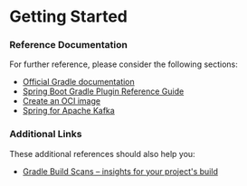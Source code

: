 # Getting Started

### Reference Documentation
For further reference, please consider the following sections:

* [Official Gradle documentation](https://docs.gradle.org)
* [Spring Boot Gradle Plugin Reference Guide](https://docs.spring.io/spring-boot/3.4.2/gradle-plugin)
* [Create an OCI image](https://docs.spring.io/spring-boot/3.4.2/gradle-plugin/packaging-oci-image.html)
* [Spring for Apache Kafka](https://docs.spring.io/spring-boot/3.4.2/reference/messaging/kafka.html)

### Additional Links
These additional references should also help you:

* [Gradle Build Scans – insights for your project's build](https://scans.gradle.com#gradle)

